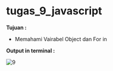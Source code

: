 # tugas_9_javascript

<b>Tujuan : </b>
<ul>
  <li>Memahami Vairabel Object dan For in</li>
</ul>

<b>Output in terminal : </b>

![9](https://user-images.githubusercontent.com/92837751/184461352-6ab5fc05-0f20-451f-bb60-25b7b96122ef.jpg)
